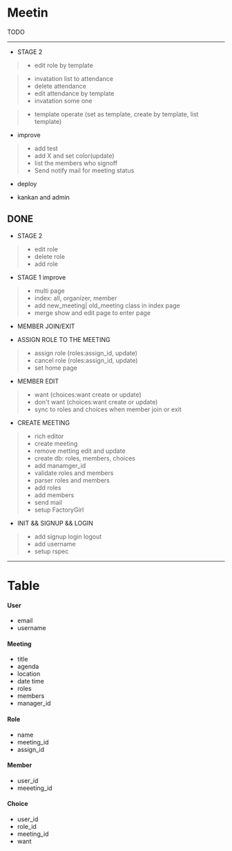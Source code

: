 Meetin
======

TODO

------
* STAGE 2

>- edit role by template

>- invatation list to attendance
>- delete attendance
>- edit attendance by template
>- invatation some one

>- template operate (set as template, create by template, list template)

* improve
>- add test
>- add X and set color(update)
>- list the members who signoff
>- Send notify mail for meeting status 

* deploy

* kankan and admin


DONE
------
* STAGE 2

>- edit role
>- delete role
>- add role

* STAGE 1 improve
>- multi page
>- index: all, organizer, member
>- add new_meeting| old_meeting class in index page
>- merge show and edit page to enter page

* MEMBER JOIN/EXIT

* ASSIGN ROLE TO THE MEETING
>- assign role (roles:assign_id, update)
>- cancel role (roles:assign_id, update)
>- set home page


* MEMBER EDIT

>- want  (choices:want create or update)
>- don't want (choices:want create or update)
>- sync to roles and choices when member join or exit


* CREATE MEETING
>- rich editor
>- create meeting
>- remove metting edit and update
>- create db: roles, members, choices
>- add manamger_id
>- validate roles and members
>- parser roles and members
>- add roles
>- add members 
>- send mail
>- setup FactoryGirl


* INIT && SIGNUP && LOGIN
>- add signup login logout 
>- add username
>- setup rspec



* * *
Table
======

#### User
- email
- username

#### Meeting
- title
- agenda
- location
- date time
- roles
- members
- manager_id


#### Role
- name
- meeting_id
- assign_id

#### Member
- user_id
- meeeting_id

#### Choice
- user_id
- role_id
- meeting_id
- want